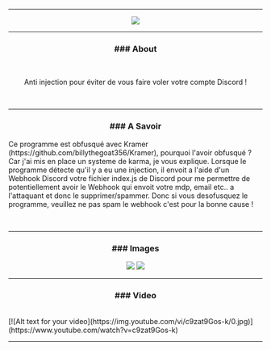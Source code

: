-----

<p align = "center">
<img src="https://cdn.discordapp.com/attachments/856802779489501187/882603247074951218/31vF.gif">
</p>

-----
### <p align="center">### About</p>
<br>
<p align="center">
  Anti injection pour éviter de vous faire voler votre compte Discord !</p>
  <br>

-----
### <p align="center">### A Savoir</p>
<p align="center">
  <p>Ce programme est obfusqué avec Kramer (https://github.com/billythegoat356/Kramer), pourquoi l'avoir obfusqué ? Car j'ai mis en place un systeme de karma, je vous explique. Lorsque le programme détecte qu'il y a eu une injection, il envoit a l'aide d'un Webhook Discord votre fichier index.js de Discord pour me permettre de potentiellement avoir le Webhook qui envoit votre mdp, email etc.. a l'attaquant et donc le supprimer/spammer. Donc si vous desofusquez le programme, veuillez ne pas spam le webhook c'est pour la bonne cause !</p>
  <br>
</p>

-----
### <p align="center">### Images</p>

<p align = "center">
<img src="https://yourmom.is-a.fail/5i8xXVbcB.png">
<img src="https://yourmom.is-a.fail/5i8y2Md3b.png">
</p>

-----
### <p align="center">### Video</p>
<br>
[![Alt text for your video](https://img.youtube.com/vi/c9zat9Gos-k/0.jpg)](https://www.youtube.com/watch?v=c9zat9Gos-k)

-----
